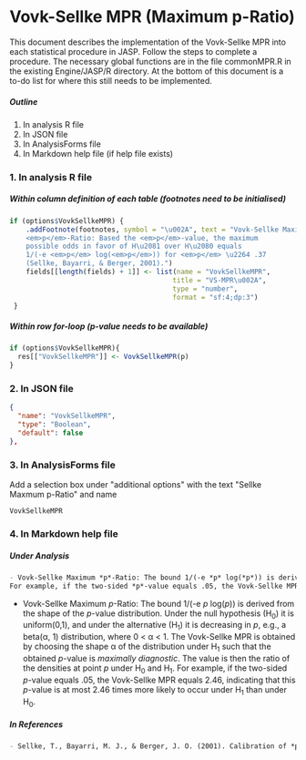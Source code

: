 # Vovk-Sellke MPR (Maximum p-Ratio)

This document describes the implementation of the Vovk-Sellke MPR into each statistical procedure in JASP. Follow the steps to complete a procedure. The necessary global functions are in the file commonMPR.R in the existing Engine/JASP/R directory. At the bottom of this document is a to-do list for where this still needs to be implemented.

##### Outline

1. In analysis R file
2. In JSON file
3. In AnalysisForms file
4. In Markdown help file (if help file exists)


### 1. In analysis R file
##### Within column definition of each table (footnotes need to be initialised)
```r
if (options$VovkSellkeMPR) {
	.addFootnote(footnotes, symbol = "\u002A", text = "Vovk-Sellke Maximum
	<em>p</em>-Ratio: Based the <em>p</em>-value, the maximum
	possible odds in favor of H\u2081 over H\u2080 equals
	1/(-e <em>p</em> log(<em>p</em>)) for <em>p</em> \u2264 .37
	(Sellke, Bayarri, & Berger, 2001).")
	fields[[length(fields) + 1]] <- list(name = "VovkSellkeMPR",
										title = "VS-MPR\u002A",
										type = "number",
										format = "sf:4;dp:3")
 }
```
##### Within row for-loop (*p*-value needs to be available)
```r
if (options$VovkSellkeMPR){
  res[["VovkSellkeMPR"]] <- VovkSellkeMPR(p)
}
```

### 2. In JSON file
```JSON
{
  "name": "VovkSellkeMPR",
  "type": "Boolean",
  "default": false
},
```

### 3. In AnalysisForms file
Add a selection box under "additional options" with the text "Sellke Maxmum p-Ratio" and name

    VovkSellkeMPR


### 4. In Markdown help file
##### Under Analysis
```Markdown
- Vovk-Sellke Maximum *p*-Ratio: The bound 1/(-e *p* log(*p*)) is derived from the shape of the *p*-value distribution. Under the null hypothesis (H<sub>0</sub>) it is uniform(0,1), and under the alternative (H<sub>1</sub>) it is decreasing in *p*, e.g., a beta(&#945;, 1) distribution, where 0 < &#945; < 1. The Vovk-Sellke MPR is obtained by choosing the shape &#945; of the distribution under H<sub>1</sub> such that the obtained *p*-value is *maximally diagnostic*. The value is then the ratio of the densities at point *p* under H<sub>0</sub> and H<sub>1</sub>. 
For example, if the two-sided *p*-value equals .05, the Vovk-Sellke MPR equals 2.46, indicating that this *p*-value is at most 2.46 times more likely to occur under H<sub>1</sub> than under H<sub>0</sub>.
```
- Vovk-Sellke Maximum *p*-Ratio: The bound 1/(-e *p* log(*p*)) is derived from the shape of the *p*-value distribution. Under the null hypothesis (H<sub>0</sub>) it is uniform(0,1), and under the alternative (H<sub>1</sub>) it is decreasing in *p*, e.g., a beta(&#945;, 1) distribution, where 0 < &#945; < 1. The Vovk-Sellke MPR is obtained by choosing the shape &#945; of the distribution under H<sub>1</sub> such that the obtained *p*-value is *maximally diagnostic*. The value is then the ratio of the densities at point *p* under H<sub>0</sub> and H<sub>1</sub>. 
For example, if the two-sided *p*-value equals .05, the Vovk-Sellke MPR equals 2.46, indicating that this *p*-value is at most 2.46 times more likely to occur under H<sub>1</sub> than under H<sub>0</sub>.

##### In References
```Markdown
- Sellke, T., Bayarri, M. J., & Berger, J. O. (2001). Calibration of *p* values for testing precise null hypotheses. *The American Statistician, 55*(1), 62-71.
```
